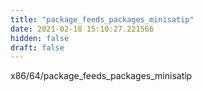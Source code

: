 ```yaml
---
title: "package_feeds_packages_minisatip"
date: 2021-02-18 15:10:27.221566
hidden: false
draft: false
---
```


x86/64/package_feeds_packages_minisatip

